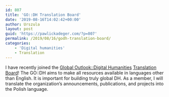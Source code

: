 ```yaml
---
id: 807
title: 'GO::DH Translation Board'
date: '2019-08-16T14:02:42+00:00'
author: Urszula
layout: post
guid: 'https://pawlickadeger.com/?p=807'
permalink: /2019/08/16/godh-translation-board/
categories:
    - 'Digital humanities'
    - Translation
---
```


I have recently joined the [Global Outlook::Digital Humanities](http://www.globaloutlookdh.org/) [Translation Board](http://www.globaloutlookdh.org/translation-board/)! The GO::DH aims to make all resources available in languages other than English. It is important for building truly global DH. As a member, I will translate the organization’s announcements, publications, and projects into the Polish language.